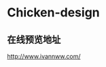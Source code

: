 <!--
 * @Author: your name
 * @Date: 2020-06-15 10:39:04
 * @LastEditTime: 2021-01-25 18:32:08
 * @LastEditors: your name
 * @Description: In User Settings Edit
 * @FilePath: /chicken-design/README.md
-->
# Chicken-design
## 在线预览地址 
http://www.ivannww.com/
